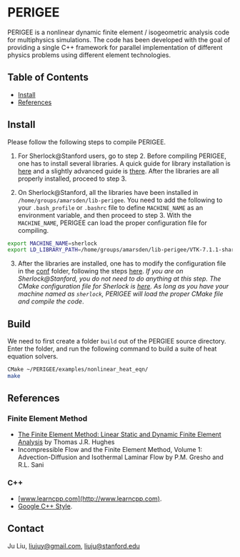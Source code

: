 # PERIGEE
PERIGEE is a nonlinear dynamic finite element / isogeometric analysis code for multiphysics simulations. The code has been developed with the goal of providing a single C++ framework for parallel implementation of different physics problems using different element technologies.

## Table of Contents

- [Install](#Install)
- [References](#References)

## Install
Please follow the following steps to compile PERIGEE.

1. For Sherlock@Stanford users, go to step 2. Before compiling PERIGEE, one has to install several libraries. A quick guide for library installation is [here](docs/install_external_libs.md) and a slightly advanced guide is [there](docs/install-advanced.md). After the libraries are all properly installed, proceed to step 3.

2. On Sherlock@Stanford, all the libraries have been installed in `/home/groups/amarsden/lib-perigee`. You need to add the following to your `.bash_profile` or `.bashrc` file to define `MACHINE_NAME` as an environment variable, and then proceed to step 3. With the `MACHINE_NAME`, PERIGEE can load the proper configuration file for compiling.
```sh
export MACHINE_NAME=sherlock
export LD_LIBRARY_PATH=/home/groups/amarsden/lib-perigee/VTK-7.1.1-shared/lib:$LD_LIBRARY_PATH
```
 
3. After the libraries are installed, one has to modify the configuration file in the [conf](conf) folder, following the steps [here](docs/configure_perigee_guide.md). *If you are on Sherlock@Stanford, you do not need to do anything at this step. The CMake configuration file for Sherlock is [here](conf/stanford_sherlock.cmake). As long as you have your machine named as `sherlock`, PERIGEE will load the proper CMake file and compile the code*.

## Build
We need to first create a folder `build` out of the PERGIEE source directory. Enter the folder, and run the following command to build a suite of heat equation solvers.
```sh
CMake ~/PERIGEE/examples/nonlinear_heat_eqn/
make
```

## References
### Finite Element Method
* [The Finite Element Method: Linear Static and Dynamic Finite Element Analysis](https://www.amazon.com/Finite-Element-Method-Mechanical-Engineering/dp/0486411818/ref=sr_1_2?keywords=the+finite+element+method&qid=1566093145&s=books&sr=1-2) by Thomas J.R. Hughes
* Incompressible Flow and the Finite Element Method, Volume 1: Advection-Diffusion and Isothermal Laminar Flow by P.M. Gresho and R.L. Sani

### C++
* [www.learncpp.com](http://www.learncpp.com).
* [Google C++ Style](https://google.github.io/styleguide/cppguide.html).

## Contact
Ju Liu, liujuy@gmail.com, liuju@stanford.edu
